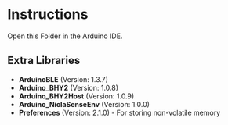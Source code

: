 # Instructions

Open this Folder in the Arduino IDE.

## Extra Libraries

- **ArduinoBLE** (Version: 1.3.7)  
- **Arduino_BHY2** (Version: 1.0.8)  
- **Arduino_BHY2Host** (Version: 1.0.9)  
- **Arduino_NiclaSenseEnv** (Version: 1.0.0)  
- **Preferences** (Version: 2.1.0) - For storing non-volatile memory  
